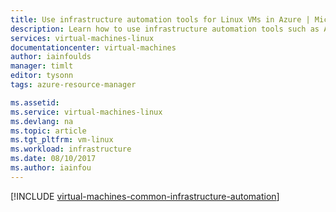 ```yaml
---
title: Use infrastructure automation tools for Linux VMs in Azure | Microsoft Docs
description: Learn how to use infrastructure automation tools such as Ansible, Chef, Puppet, Terraform, and Packer to create and manage Linux virtual machines in Azure
services: virtual-machines-linux
documentationcenter: virtual-machines
author: iainfoulds
manager: timlt
editor: tysonn
tags: azure-resource-manager

ms.assetid: 
ms.service: virtual-machines-linux
ms.devlang: na
ms.topic: article
ms.tgt_pltfrm: vm-linux
ms.workload: infrastructure
ms.date: 08/10/2017
ms.author: iainfou
---
```


[!INCLUDE [virtual-machines-common-infrastructure-automation](../../../includes/virtual-machines-common-infrastructure-automation.md)]